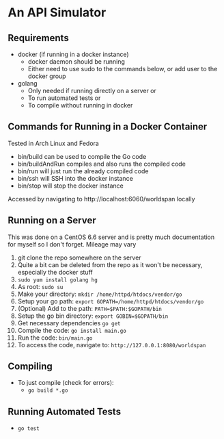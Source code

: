 # An API Simulator

## Requirements
* docker (if running in a docker instance)
  * docker daemon should be running
  * Either need to use sudo to the commands below, or add user to the docker group
* golang
  * Only needed if running directly on a server or
  * To run automated tests  or
  * To compile without running in docker

## Commands for Running in a Docker Container
Tested in Arch Linux and Fedora
* bin/build can be used to compile the Go code
* bin/buildAndRun compiles and also runs the compiled code
* bin/run will just run the already compiled code
* bin/ssh will SSH into the docker instance
* bin/stop will stop the docker instance

Accessed by navigating to http://localhost:6060/worldspan locally

## Running on a Server
This was done on a CentOS 6.6 server and is pretty much documentation for myself so I don't forget. Mileage may vary
1. git clone the repo somewhere on the server
  1. Quite a bit can be deleted from the repo as it won't be necessary, especially the docker stuff
2. `sudo yum install golang hg`
3. As root: `sudo su`
  1. Make your directory: `mkdir /home/httpd/htdocs/vendor/go`
  2. Setup your go path: `export GOPATH=/home/httpd/htdocs/vendor/go`
  3. (Optional) Add to the path: `PATH=$PATH:$GOPATH/bin`
  4. Setup the go bin directory: `export GOBIN=$GOPATH/bin`
  5. Get necessary dependencies `go get`
  6. Compile the code: `go install main.go`
  7. Run the code: `bin/main.go`
  8. To access the code, navigate to: `http://127.0.0.1:8080/worldspan`

## Compiling
* To just compile (check for errors):
  * `go build *.go`

## Running Automated Tests
* `go test`
